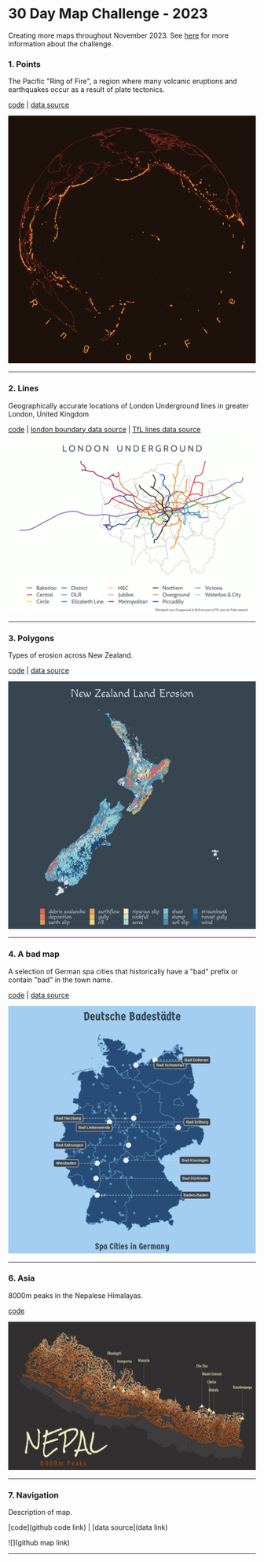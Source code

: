 # 30 Day Map Challenge - 2023
Creating more maps throughout November 2023. See [here](https://30daymapchallenge.com/) for more information about the challenge.

### 1. Points 

The Pacific "Ring of Fire", a region where many volcanic eruptions and earthquakes occur as a result of plate tectonics.

[code](https://github.com/hschmidt12/30DayMapChallenge-2023/blob/main/scripts/day1-points.R) | [data source](https://www.ngdc.noaa.gov/hazel/view/hazards/volcano/loc-search/#:~:text=The%20Volcano%20Locations%20Database%20is,Volcanoes%20of%20the%20World%22%20publication)

![](https://github.com/hschmidt12/30DayMapChallenge-2023/blob/main/maps/day1_points.png?raw=true)
***
### 2. Lines 

Geographically accurate locations of London Underground lines in greater London, United Kingdom

[code](https://github.com/hschmidt12/30DayMapChallenge-2023/blob/main/scripts/day2-lines.R) | [london boundary data source](https://data.london.gov.uk/dataset/statistical-gis-boundary-files-london) | [TfL lines data source](https://github.com/oobrien/vis/blob/master/tubecreature/data/tfl_lines.json?short_path=1627147)

![](https://github.com/hschmidt12/30DayMapChallenge-2023/blob/main/maps/day2_lines.png)
***
### 3. Polygons

Types of erosion across New Zealand.

[code](https://github.com/hschmidt12/30DayMapChallenge-2023/blob/main/scripts/day3-polygons.R) | [data source](https://catalogue.data.govt.nz/dataset/nzlri-erosion-type-and-severity)

![](https://github.com/hschmidt12/30DayMapChallenge-2023/blob/main/maps/day3_polygons.png) 
***
### 4. A bad map

A selection of German spa cities that historically have a "bad" prefix or contain "bad" in the town name.

[code](https://github.com/hschmidt12/30DayMapChallenge-2023/blob/main/scripts/day4-bad.R) | [data source](https://simplemaps.com/data/de-cities)

![](https://github.com/hschmidt12/30DayMapChallenge-2023/blob/main/maps/day4_bad.png) 
***
### 6. Asia

8000m peaks in the Nepalese Himalayas.

[code](https://github.com/hschmidt12/30DayMapChallenge-2023/blob/main/scripts/day6-asia.R)

![](https://github.com/hschmidt12/30DayMapChallenge-2023/blob/main/maps/day6_asia.png) 
***
### 7. Navigation

Description of map.

[code](github code link) | [data source](data link)

![](github map link) 
***

